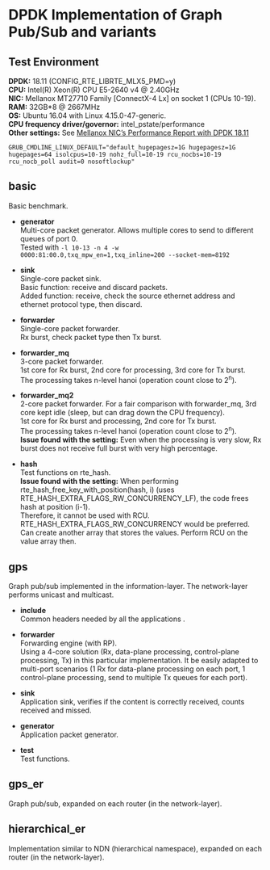 # DPDK Implementation of Graph Pub/Sub and variants  

## Test Environment  
**DPDK:** 18.11 (CONFIG_RTE_LIBRTE_MLX5_PMD=y)  
**CPU:** Intel(R) Xeon(R) CPU E5-2640 v4 @ 2.40GHz  
**NIC:** Mellanox MT27710 Family [ConnectX-4 Lx] on socket 1 (CPUs 10-19).  
**RAM:** 32GB*8 @ 2667MHz  
**OS:** Ubuntu 16.04 with Linux 4.15.0-47-generic.  
**CPU frequency driver/governor:** intel_pstate/performance  
**Other settings:** See [Mellanox NIC’s Performance Report with DPDK 18.11 ](http://fast.dpdk.org/doc/perf/DPDK_18_11_Mellanox_NIC_performance_report.pdf)  
```
GRUB_CMDLINE_LINUX_DEFAULT="default_hugepagesz=1G hugepagesz=1G hugepages=64 isolcpus=10-19 nohz_full=10-19 rcu_nocbs=10-19 rcu_nocb_poll audit=0 nosoftlockup"
```  

## basic  
Basic benchmark.  
* **generator**  
Multi-core packet generator. Allows multiple cores to send to different queues of port 0.  
Tested with ```-l 10-13 -n 4 -w 0000:81:00.0,txq_mpw_en=1,txq_inline=200 --socket-mem=8192```  

* **sink**  
Single-core packet sink.  
Basic function: receive and discard packets.  
Added function: receive, check the source ethernet address and ethernet protocol type, then discard.  

* **forwarder**  
Single-core packet forwarder.  
Rx burst, check packet type then Tx burst.  

* **forwarder_mq**  
3-core packet forwarder.  
1st core for Rx burst, 2nd core for processing, 3rd core for Tx burst.  
The processing takes n-level hanoi (operation count close to 2<sup>n</sup>).  

* **forwarder_mq2**  
2-core packet forwarder. For a fair comparison with forwarder_mq, 3rd core kept idle (sleep, but can drag down the CPU frequency).  
1st core for Rx burst and processing, 2nd core for Tx burst.  
The processing takes n-level hanoi (operation count close to 2<sup>n</sup>).  
**Issue found with the setting:** Even when the processing is very slow, Rx burst does not receive full burst with very high percentage.  

* **hash**  
Test functions on rte_hash.  
**Issue found with the setting:** When performing rte_hash_free_key_with_position(hash, i) (uses RTE_HASH_EXTRA_FLAGS_RW_CONCURRENCY_LF), the code frees hash at position (i-1).  
Therefore, it cannot be used with RCU. RTE_HASH_EXTRA_FLAGS_RW_CONCURRENCY would be preferred. Can create another array that stores the values. Perform RCU on the value array then.

## gps
Graph pub/sub implemented in the information-layer. The network-layer performs unicast and multicast.  

* **include**  
Common headers needed by all the applications . 

* **forwarder**   
Forwarding engine (with RP).  
Using a 4-core solution (Rx, data-plane processing, control-plane processing, Tx) in this particular implementation. It be easily adapted to multi-port scenarios (1 Rx for data-plane processing on each port, 1 control-plane processing, send to multiple Tx queues for each port).

* **sink**  
Application sink, verifies if the content is correctly received, counts received and missed.  

* **generator**  
Application packet generator.  

* **test**  
Test functions.

## gps_er
Graph pub/sub, expanded on each router (in the network-layer).  

## hierarchical_er
Implementation similar to NDN (hierarchical namespace), expanded on each router (in the network-layer).  

